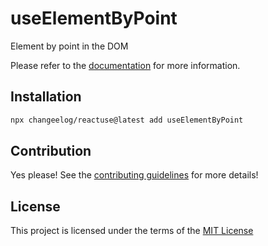 # useElementByPoint

Element by point in the DOM

Please refer to the [documentation](#) for more information.

## Installation

```bash
npx changeelog/reactuse@latest add useElementByPoint
```

## Contribution

Yes please! See the [contributing guidelines](/CONTRIBUTING.md) for more details!

## License

This project is licensed under the terms of the [MIT License](/LICENSE)
